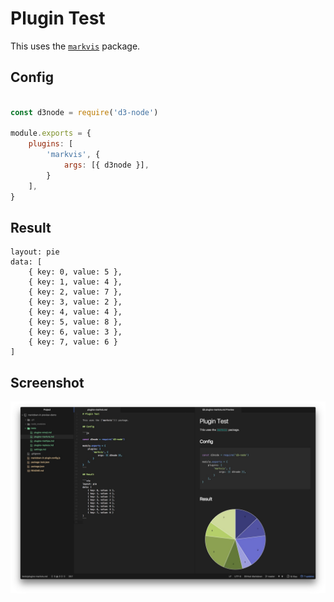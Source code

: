 # Plugin Test

This uses the [`markvis`](https://github.com/geekplux/markvis) package.

## Config

```js

const d3node = require('d3-node')

module.exports = {
    plugins: [
        'markvis', {
            args: [{ d3node }],
        }
    ],
}
```

## Result

```vis
layout: pie
data: [
    { key: 0, value: 5 },
    { key: 1, value: 4 },
    { key: 2, value: 7 },
    { key: 3, value: 2 },
    { key: 4, value: 4 },
    { key: 5, value: 8 },
    { key: 6, value: 3 },
    { key: 7, value: 6 }
]
```

## Screenshot

![markvis](../.github/markvis.jpg)